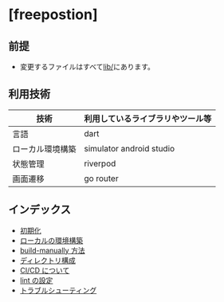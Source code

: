 # [freepostion]

## 前提

- 変更するファイルはすべて[lib/](./lib/)にあります。

## 利用技術

| 技術             | 利用しているライブラリやツール等 |
| ---------------- | -------------------------------- |
| 言語             | dart                             |
| ローカル環境構築 | simulator android studio         |
| 状態管理         | riverpod                         |
| 画面遷移         | go router                        |

## インデックス

- [初期化](./docs/init.md)
- [ローカルの環境構築](./docs/local-step.md)
- [build-manually 方法](./docs/build-m.md)
- [ディレクトリ構成](./docs/directly.md)
- [CI/CD について](./docs/cicd.md)
- [lint の設定](./docs/Lint.md)
- [トラブルシューティング](.docs/trable.md)
